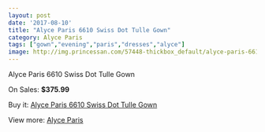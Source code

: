 ```yaml
---
layout: post
date: '2017-08-10'
title: "Alyce Paris 6610 Swiss Dot Tulle Gown"
category: Alyce Paris
tags: ["gown","evening","paris","dresses","alyce"]
image: http://img.princessan.com/57448-thickbox_default/alyce-paris-6610-swiss-dot-tulle-gown.jpg
---
```

Alyce Paris 6610 Swiss Dot Tulle Gown

On Sales: **$375.99**
<a href="https://www.princessan.com/en/alyce-paris/25406-alyce-paris-6610-swiss-dot-tulle-gown.html"><amp-img layout="responsive" width="600" height="600" src="//img.princessan.com/57448-thickbox_default/alyce-paris-6610-swiss-dot-tulle-gown.jpg" alt="Alyce Paris 6610 Swiss Dot Tulle Gown 0" /></a>
<a href="https://www.princessan.com/en/alyce-paris/25406-alyce-paris-6610-swiss-dot-tulle-gown.html"><amp-img layout="responsive" width="600" height="600" src="//img.princessan.com/57449-thickbox_default/alyce-paris-6610-swiss-dot-tulle-gown.jpg" alt="Alyce Paris 6610 Swiss Dot Tulle Gown 1" /></a>

Buy it: [Alyce Paris 6610 Swiss Dot Tulle Gown](https://www.princessan.com/en/alyce-paris/25406-alyce-paris-6610-swiss-dot-tulle-gown.html "Alyce Paris 6610 Swiss Dot Tulle Gown")

View more: [Alyce Paris](https://www.princessan.com/en/210-alyce-paris "Alyce Paris")